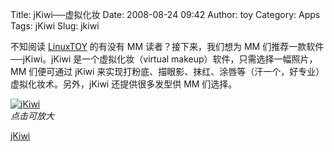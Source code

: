 Title: jKiwi──虚拟化妆
Date: 2008-08-24 09:42
Author: toy
Category: Apps
Tags: jKiwi
Slug: jkiwi

不知阅读 [LinuxTOY](http://linuxtoy.org) 的有没有 MM
读者？接下来，我们想为 MM 们推荐一款软件──jKiwi。jKiwi
是一个虚拟化妆（virtual makeup）软件，只需选择一幅照片，MM 们便可通过
jKiwi
来实现打粉底、描眼影、抹红、涂唇等（汗一个，好专业）虚拟化妆术。另外，jKiwi
还提供很多发型供 MM 们选择。

[![jKiwi](http://i.linuxtoy.org/i/2008/08/jkiwi-thumb.png)](http://i.linuxtoy.org/i/2008/08/jkiwi.png)  
*点击可放大*

[jKiwi](http://jkiwi.com/download/)
